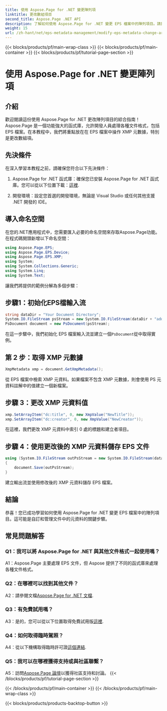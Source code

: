 ```yaml
---
title: 使用 Aspose.Page for .NET 變更陣列項
linktitle: 更改數組項目
second_title: Aspose.Page .NET API
description: 了解如何使用 Aspose.Page for .NET 變更 EPS 檔案中的陣列項目。請按照我們的逐步指南進行有效的元資料操作。
weight: 15
url: /zh-hant/net/eps-metadata-management/modify-eps-metadata-change-array-items/
---
```


{{< blocks/products/pf/main-wrap-class >}}
{{< blocks/products/pf/main-container >}}
{{< blocks/products/pf/tutorial-page-section >}}

# 使用 Aspose.Page for .NET 變更陣列項

## 介紹

歡迎閱讀這份使用 Aspose.Page for .NET 更改陣列項目的綜合指南！ Aspose.Page 是一個功能強大的函式庫，允許開發人員處理各種文件格式，包括 EPS 檔案。在本教程中，我們將重點放在在 EPS 檔案中操作 XMP 元數據，特別是更改數組項。

## 先決條件

在深入學習本教程之前，請確保您符合以下先決條件：

1. Aspose.Page for .NET 函式庫：確保您已安裝 Aspose.Page for .NET 函式庫。您可以從以下位置下載：[這裡](https://releases.aspose.com/page/net/).

2. 開發環境：設定您首選的開發環境，無論是 Visual Studio 或任何其他支援 .NET 開發的 IDE。

## 導入命名空間

在您的.NET應用程式中，您需要匯入必要的命名空間來存取Aspose.Page功能。在程式碼開頭新增以下命名空間：

```csharp
using Aspose.Page.EPS;
using Aspose.Page.EPS.Device;
using Aspose.Page.EPS.XMP;
using System;
using System.Collections.Generic;
using System.Linq;
using System.Text;

```

讓我們將提供的範例分解為多個步驟：

## 步驟1：初始化EPS檔輸入流

```csharp
string dataDir = "Your Document Directory";
System.IO.FileStream psStream = new System.IO.FileStream(dataDir + "add_simple_props_input.eps", System.IO.FileMode.Open, System.IO.FileAccess.Read);
PsDocument document = new PsDocument(psStream);
```

在這一步驟中，我們初始化 EPS 檔案輸入流並建立一個`PsDocument`從中取得實例。

## 第 2 步：取得 XMP 元數據

```csharp
XmpMetadata xmp = document.GetXmpMetadata();
```

從 EPS 檔案中檢索 XMP 元資料。如果檔案不包含 XMP 元數據，則會使用 PS 元資料註解中的值建立一個新檔案。

## 步驟 3：更改 XMP 元資料值

```csharp
xmp.SetArrayItem("dc:title", 0, new XmpValue("NewTitle"));
xmp.SetArrayItem("dc:creator", 0, new XmpValue("NewCreator"));
```

在這裡，我們更改 XMP 元資料中索引 0 處的標題和建立者項目。

## 步驟 4：使用更改後的 XMP 元資料儲存 EPS 文件

```csharp
using (System.IO.FileStream outPsStream = new System.IO.FileStream(dataDir + "change_array_items_output.eps", System.IO.FileMode.Create, System.IO.FileAccess.Write))
{
    document.Save(outPsStream);
}
```

建立輸出流並使用修改後的 XMP 元資料儲存 EPS 檔案。

## 結論

恭喜！您已成功學習如何使用 Aspose.Page for .NET 變更 EPS 檔案中的陣列項目。這可能是自訂和管理文件中的元資料的關鍵步驟。

## 常見問題解答

### Q1：我可以將 Aspose.Page for .NET 與其他文件格式一起使用嗎？

A1：Aspose.Page 主要處理 EPS 文件，但 Aspose 提供了不同的函式庫來處理各種文件格式。

### Q2：在哪裡可以找到其他文件？

 A2：請參閱文檔[Aspose.Page for .NET 文檔](https://reference.aspose.com/page/net/).

### Q3：有免費試用嗎？

 A3：是的，您可以從以下位置取得免費試用版[這裡](https://releases.aspose.com/).

### Q4：如何取得臨時駕照？

 A4：從以下機構取得臨時許可證[這個連結](https://purchase.aspose.com/temporary-license/).

### Q5：我可以在哪裡獲得支持或與社區聯繫？

 A5：訪問[Aspose.Page 論壇](https://forum.aspose.com/c/page/39)以獲得社區支持和討論。
{{< /blocks/products/pf/tutorial-page-section >}}

{{< /blocks/products/pf/main-container >}}
{{< /blocks/products/pf/main-wrap-class >}}

{{< blocks/products/products-backtop-button >}}
